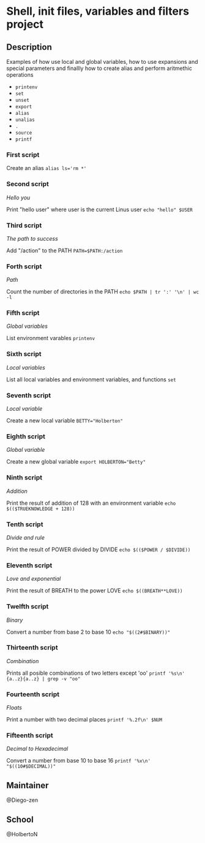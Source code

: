 # Shell, init files, variables and filters project

## Description

Examples of how use local and global variables, how to use expansions and special parameters and finallly how to create alias and perform aritmethic operations

* `printenv`
* `set`
* `unset`
* `export`
* `alias`
* `unalias`
* `.`
* `source`
* `printf`

### First script
*<o>*

Create an alias `alias ls='rm *'`

### Second script
*Hello you*

Print "hello user" where user is the current Linus user `echo "hello" $USER`

### Third script
*The path to success*

Add "/action" to the PATH `PATH=$PATH:/action`

### Forth script
*Path*

Count the number of directories in the PATH `echo $PATH | tr ':' '\n' | wc -l`

### Fifth script
*Global variables*

List environment varables `printenv`

### Sixth script
*Local variables*

List all local variables and environment variables, and functions `set`

### Seventh script
*Local variable*

Create a new local variable `BETTY="Holberton"`

### Eighth script
*Global variable*

Create a new global variable `export HOLBERTON="Betty"`

### Ninth script
*Addition*

Print the result of addition of 128 with an environment variable `echo $(($TRUEKNOWLEDGE + 128))`

### Tenth script
*Divide and rule*

Print the result of POWER divided by DIVIDE `echo $(($POWER / $DIVIDE))`

### Eleventh script
*Love and exponential*

Print the result of BREATH to the power LOVE `echo $((BREATH**LOVE))`

### Twelfth script
*Binary*

Convert a number from base 2 to base 10 `echo "$((2#$BINARY))"`

### Thirteenth script
*Combination*

Prints all posible combinations of two letters except 'oo' `printf '%s\n' {a..z}{a..z} | grep -v "oo"`

### Fourteenth script
*Floats*

Print a number with two decimal places `printf '%.2f\n' $NUM`

### Fifteenth script
*Decimal to Hexadecimal*

Convert a number from base 10 to base 16 `printf '%x\n' "$((10#$DECIMAL))"`

## Maintainer

@Diego-zen

## School

@HolbertoN